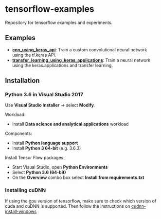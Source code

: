 tensorflow-examples
=====================

Repository for tensorflow examples and experiments.

## Examples

 * [**cnn_using_keras_api**](https://github.com/mdabros/tensorflow-examples/blob/master/src/cnn_using_estimator_api.py): Train a custom convolutional neural network using the tf.keras API.
 * [**transfer_learning_using_keras_applications**](https://github.com/mdabros/tensorflow-examples/blob/master/src/transfer_learning_using_tf_hub.py): Train a neural network using the keras.applications and transfer learning.

## Installation

### Python 3.6 in Visual Studio 2017
Use **Visual Studio Installer** -> select **Modify**.

Workload:
 * Install **Data science and analytical applications**  workload

Components:
 * Install **Python language support**
 * Install **Python 3 64-bit** (e.g. 3.6.3)

Install Tensor Flow packages:
 * Start Visual Studio, open **Python Environments**
 * Select **Python 3.6 (64-bit)**
 * On the **Overview** combo box select **Install from requirements.txt**
 
### Installing cuDNN
If using the gpu version of tensorflow, make sure to check which version of cuda and cuDNN is supported. 
Then follow the instructions on [cudnn-install-windows](https://docs.nvidia.com/deeplearning/sdk/cudnn-install/index.html#install-windows)

